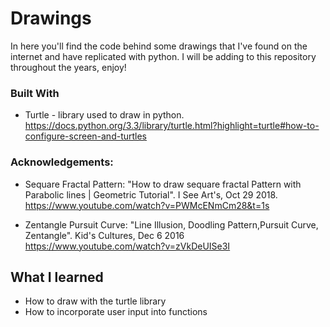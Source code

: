 # Drawings
In here you'll find the code behind some drawings that I've found on the internet and have replicated with python. I will be adding to this repository throughout the years, enjoy!

### Built With
* Turtle - library used to draw in python.   
https://docs.python.org/3.3/library/turtle.html?highlight=turtle#how-to-configure-screen-and-turtles

### Acknowledgements:
* Sequare Fractal Pattern: "How to draw sequare fractal Pattern with Parabolic lines | Geometric Tutorial". 
                            I See Art's, Oct 29 2018. https://www.youtube.com/watch?v=PWMcENmCm28&t=1s

* Zentangle Pursuit Curve: "Line Illusion, Doodling Pattern,Pursuit Curve, Zentangle".
							Kid's Cultures, Dec 6 2016 https://www.youtube.com/watch?v=zVkDeUISe3I

## What I learned

- How to draw with the turtle library
- How to incorporate user input into functions

